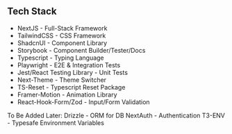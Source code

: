 ## Tech Stack

* NextJS - Full-Stack Framework
* TailwindCSS - CSS Framework
* ShadcnUI - Component Library
* Storybook - Component Builder/Tester/Docs
* Typescript - Typing Language
* Playwright - E2E & Integration Tests
* Jest/React Testing Library - Unit Tests
* Next-Theme - Theme Switcher
* TS-Reset - Typescript Reset Package
* Framer-Motion - Animation Library
* React-Hook-Form/Zod - Input/Form Validation

To Be Added Later:
Drizzle - ORM for DB
NextAuth - Authentication
T3-ENV - Typesafe Environment Variables